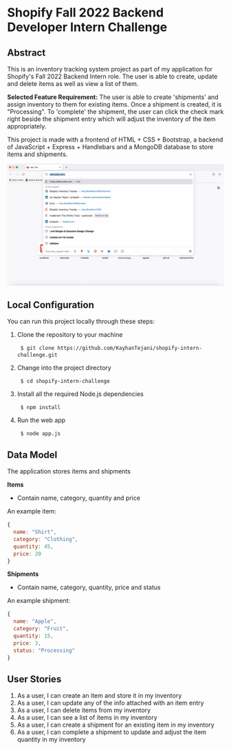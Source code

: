 # Shopify Fall 2022 Backend Developer Intern Challenge

## Abstract

This is an inventory tracking system project as part of my application for Shopify's Fall 2022 Backend Intern role. The user is able to create, update and delete
items as well as view a list of them.

**Selected Feature Requirement:**
The user is able to create 'shipments' and assign inventory to them for existing items. Once a shipment is created, it is "Processing".
To 'complete' the shipment, the user can click the check mark right beside the shipment entry which will adjust the inventory of the item appropriately.

This project is made with a frontend of HTML + CSS + Bootstrap, a backend of JavaScript + Express + Handlebars and a MongoDB database to store items and shipments.

![Demo](public/media/demo.gif)

## Local Configuration

You can run this project locally through these steps:

1. Clone the repository to your machine

        $ git clone https://github.com/KayhanTejani/shopify-intern-challenge.git
        
2. Change into the project directory

        $ cd shopify-intern-challenge
        
3. Install all the required Node.js dependencies

        $ npm install
        
4. Run the web app

        $ node app.js

## Data Model

The application stores items and shipments

**Items**
* Contain name, category, quantity and price

An example item:

```javascript
{
  name: "Shirt",
  category: "Clothing",
  quantity: 45,
  price: 20
}
```

**Shipments**
* Contain name, category, quantity, price and status

An example shipment:

```javascript
{
  name: "Apple",
  category: "Fruit",
  quantity: 15,
  price: 3,
  status: "Processing"
}
```

## User Stories

1. As a user, I can create an item and store it in my inventory
2. As a user, I can update any of the info attached with an item entry
3. As a user, I can delete items from my inventory
4. As a user, I can see a list of items in my inventory
5. As a user, I can create a shipment for an existing item in my inventory
6. As a user, I can complete a shipment to update and adjust the item quantity in my inventory
